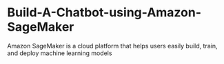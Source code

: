 # Build-A-Chatbot-using-Amazon-SageMaker
Amazon SageMaker is a cloud platform that helps users easily build, train, and deploy machine learning models
